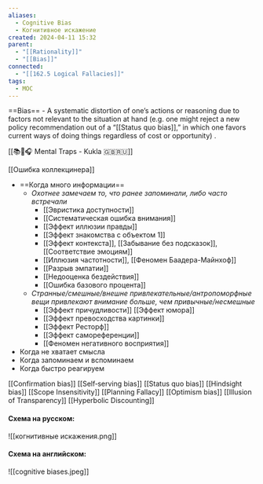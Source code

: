 ```yaml
---
aliases:
  - Cognitive Bias
  - Когнитивное искажение
created: 2024-04-11 15:32
parent:
  - "[[Rationality]]"
  - "[[Bias]]"
connected:
  - "[[162.5 Logical Fallacies]]"
tags:
  - MOC
---
```


==Bias== - A systematic distortion of one’s actions or reasoning due to factors not relevant to the situation at hand (e.g. one might reject a new policy recommendation out of a “[[Status quo bias]],” in which one favors current ways of doing things regardless of cost or opportunity) .

[[📚🌰🎧 Mental Traps - Kukla 🇬🇧🇷🇺]]

[[Ошибка коллекцинера]]

- ==Когда много информации==
    - _Охотнее замечаем то, что ранее запоминали, либо часто встречали_
        - [[Эвристика доступности]]
        - [[Систематическая ошибка внимания]]
        - [[Эффект иллюзии правды]]
        - [[Эффект знакомства с объектом 1]]
        - [[Эффект контекста]], [[Забывание без подсказок]], [[Соответствие эмоциям]]
        - [[Иллюзия частотности]], [[Феномен Баадера-Майнхоф]]
        - [[Разрыв эмпатии]]
        - [[Недооценка бездействия]]
        - [[Ошибка базового процента]]
    - _Странные/смешные/внешне привлекательные/антропоморфные вещи привлекают внимание больше, чем привычные/несмешные_
        - [[Эффект причудливости]] [[Эффект юмора]]
        - [[Эффект превосходства картинки]]
        - [[Эффект Ресторф]]
        - [[Эффект самореференции]]
        - [[Феномен негативного восприятия]]
- Когда не хватает смысла
- Когда запоминаем и вспоминаем
- Когда быстро реагируем



[[Confirmation bias]]
[[Self‑serving bias]]
[[Status quo bias]]
[[Hindsight bias]]
[[Scope Insensitivity]]
[[Planning Fallacy]]
[[Optimism bias]]
[[Illusion of Transparency]]
[[Hyperbolic Discounting]]


#### Схема на русском:
![[когнитивные искажения.png]]

#### Схема на английском:
![[cognitive biases.jpeg]]